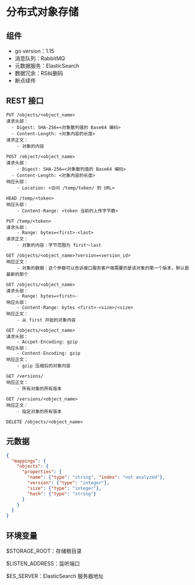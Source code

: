 # 分布式对象存储

## 组件

- go version：1.15
- 消息队列：RabbitMQ
- 元数据服务：ElasticSearch
- 数据冗余：RS纠删码
- 断点续传

## REST 接口

```
PUT /objects/<object_name>
请求头部：
  - Digest: SHA-256=<对象散列值的 Base64 编码>
  - Content-Length: <对象内容的长度>
请求正文：
	- 对象的内容
```

```
POST /object/<object_name>
请求头部：
	- Digest: SHA-256=<对象散列值的 Base64 编码>
  - Content-Length: <对象内容的长度>
响应头部：
	- Location: <访问 /temp/token/ 的 URL>

HEAD /temp/<token>
响应头部：
	- Content-Range: <token 当前的上传字节数>

PUT /temp/<token>
请求头部：
	- Range: bytes=<first>-<last>
请求正文：
	- 对象的内容：字节范围为 first～last
```

```
GET /objects/<object_name>?version=<version_id>
响应正文：
	- 对象的数据：这个参数可以告诉接口服务客户端需要的是该对象的第一个版本，默认是最新的那个
```

```
GET /objects/<object_name>
请求头部：
	- Range: bytes=<first>-
响应头部：
	- Content-Range: bytes <first>-<size>/<size>
响应正文：
	- 从 first 开始的对象内容
```

```
GET /objects/<object_name>
请求头部：
	- Accpet-Encoding: gzip
响应头部：
	- Content-Encoding: gzip
响应正文：
	- gzip 压缩后的对象内容
```

```
GET /versions/
响应正文：
	- 所有对象的所有版本
	
GET /versions/<object_name>
响应正文：
	- 指定对象的所有版本
```

```
DELETE /objects/<object_name>
```

## 元数据

```json
{
  "mappings": {
    "objects": {
      "properties": {
        "name": {"type": "string", "index": "not analyzed"},
        "version": {"type": "integer"},
        "size": {"type": "integer"},
        "hash": {"type": "string"}
      }
    }
  }
}
```

## 环境变量

$STORAGE_ROOT：存储根目录

$LISTEN_ADDRESS：监听端口

$ES_SERVER：ElasticSearch 服务器地址